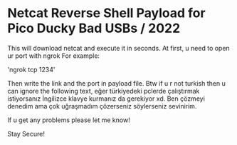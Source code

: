 # Netcat Reverse Shell Payload for Pico Ducky Bad USBs / 2022
This will download netcat and execute it in seconds.
At first, u need to open ur port with ngrok
For example:

'ngrok tcp 1234'

Then write the link and the port in payload file.
Btw if u r not turkish then u can ignore the following text, eğer türkiyedeki pclerde çalıştırmak istiyorsanız İngilizce klavye kurmanız da gerekiyor xd. Ben çözmeyi denedim ama çok uğraşmadım çözerseniz söylerseniz sevinirim.

If u get any problems please let me know!

Stay Secure!
